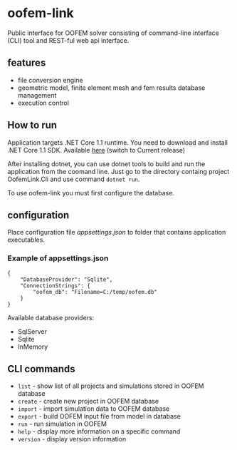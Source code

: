 # oofem-link
Public interface for OOFEM solver consisting of command-line interface (CLI) tool and REST-ful web api interface.

## features
* file conversion engine
* geometric model, finite element mesh and fem results database management
* execution control

## How to run

Application targets .NET Core 1.1 runtime. You need to download and install .NET Core 1.1 SDK. Available [here](https://www.microsoft.com/net/download/core) (switch to Current release)

After installing dotnet, you can use dotnet tools to build and run the application from the coomand line. Just go to the directory containg project OofemLink.Cli and use command `dotnet run`.

To use oofem-link you must first configure the database.

## configuration
Place configuration file _appsettings.json_ to folder that contains application executables.

### Example of appsettings.json
```
{
    "DatabaseProvider": "Sqlite",
    "ConnectionStrings": {
        "oofem_db": "Filename=C:/temp/oofem.db"
    }
}
```
Available database providers:
* SqlServer
* Sqlite
* InMemory

## CLI commands
* `list` - show list of all projects and simulations stored in OOFEM database
* `create` - create new project in OOFEM database
* `import` - import simulation data to OOFEM database
* `export` - build OOFEM input file from model in database
* `run` - run simulation in OOFEM
* `help` - display more information on a specific command
* `version` - display version information

